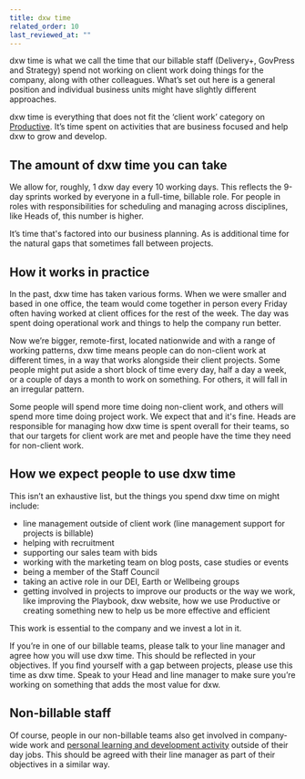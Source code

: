 ```yaml
---
title: dxw time
related_order: 10
last_reviewed_at: ""
---
```

dxw time is what we call the time that our billable staff (Delivery+, GovPress and Strategy) spend not working on client work doing things for the company, along with other colleagues. What’s set out here is a general position and individual business units might have slightly different approaches.

dxw time is everything that does not fit the ‘client work’ category on [Productive](https://productive.io/apps/). It’s time spent on activities that are business focused and help dxw to grow and develop.

## The amount of dxw time you can take

We allow for, roughly, 1 dxw day every 10 working days. This reflects the 9-day sprints worked by everyone in a full-time, billable role. For people in roles with responsibilities for scheduling and managing across disciplines, like Heads of, this number is higher.

It’s time that's factored into our business planning. As is additional time for the natural gaps that sometimes fall between projects.

## How it works in practice

In the past, dxw time has taken various forms. When we were smaller and based in one office, the team would come together in person every Friday often having worked at client offices for the rest of the week. The day was spent doing operational work and things to help the company run better.

Now we’re bigger, remote-first, located nationwide and with a range of working patterns, dxw time means people can do non-client work at different times, in a way that works alongside their client projects. Some people might put aside a short block of time every day, half a day a week, or a couple of days a month to work on something. For others, it will fall in an irregular pattern.

Some people will spend more time doing non-client work, and others will spend more time doing project work. We expect that and it's fine. Heads are responsible for managing how dxw time is spent overall for their teams, so that our targets for client work are met and people have the time they need for non-client work.

## How we expect people to use dxw time

This isn’t an exhaustive list, but the things you spend dxw time on might include:  

* line management outside of client work (line management support for projects is billable)
* helping with recruitment
* supporting our sales team with bids
* working with the marketing team on blog posts, case studies or events
* being a member of the Staff Council
* taking an active role in our DEI, Earth or Wellbeing groups
* getting involved in projects to improve our products or the way we work, like improving the Playbook, dxw website, how we use Productive or creating something new to help us be more effective and efficient

This work is essential to the company and we invest a lot in it.

If you’re in one of our billable teams, please talk to your line manager and agree how you will use dxw time. This should be reflected in your objectives. If you find yourself with a gap between projects, please use this time as dxw time. Speak to your Head and line manager to make sure you’re working on something that adds the most value for dxw.

## Non-billable staff

Of course, people in our non-billable teams also get involved in company-wide work and [personal learning and development activity](/staff-handbook/learning-and-development/) outside of their day jobs. This should be agreed with their line manager as part of their objectives in a similar way.